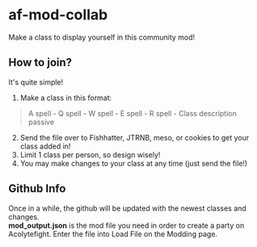 # af-mod-collab

Make a class to display yourself in this community mod!

## How to join?
It's quite simple!
1. Make a class in this format: 
> A spell - Q spell - W spell - E spell - R spell - Class description passive
2. Send the file over to Fishhatter, JTRNB, meso, or cookies to get your class added in!
3. Limit 1 class per person, so design wisely!
4. You may make changes to your class at any time (just send the file!)

## Github Info
Once in a while, the github will be updated with the newest classes and changes. 
<br>
**mod_output.json** is the mod file you need in order to create a party on Acolytefight.
Enter the file into Load File on the Modding page.
